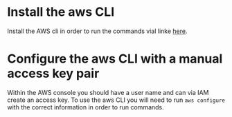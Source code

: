 # Install the aws CLI
Install the AWS cli in order to run the commands vial linke [here](https://docs.aws.amazon.com/cli/latest/userguide/getting-started-install.html). 

# Configure the aws CLI with a manual access key pair
Within the AWS console you should have a user name and can via IAM create
an access key. To use the aws CLI you will need to run 
`aws configure` with the correct information in order to run commands.
